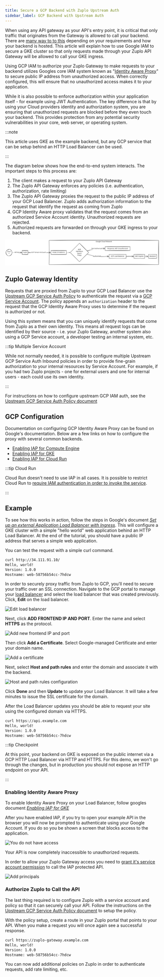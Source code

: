 ```yaml
---
title: Secure a GCP Backend with Zuplo Upstream Auth
sidebar_label: GCP Backend with Upstream Auth
---
```


When using any API gateway as your API's entry point, it is critical that only
traffic that originates from the Gateway is allowed to call your backend. There
are [many way to to this](./securing-your-backend.md) depending on your
requirements and how your backend is hosted. This article will explain how to
use Google IAM to secure a GKE cluster so that only requests made through your
Zuplo API Gateway will be allowed to call your GKE ingress.

Using GCP IAM to authorize your Zuplo Gateway to make requests to your backend
utilizes Googles core IAM system known as
"[Identity Aware Proxy](https://cloud.google.com/iap)" to secure public IP
address from unauthorized access. When correctly configured, this will ensure
that no unauthorized access makes it to your application.

While it is also possible to enforce authorization within your application
itself - for example using JWT Authentication. The key difference is that by
using your Cloud providers identity and authorization system, you are ensuring
that unauthorized requests are blocked before they even touch your backend. This
provides protection from any potential security vulnerabilities in your core,
web server, or operating system.

:::note

This article uses GKE as the example backend, but any GCP service that can be
setup behind an HTTP Load Balancer can be used.

:::

The diagram below shows how the end-to-end system interacts. The important steps
to this process are:

1. The client makes a request to your Zuplo API Gateway
1. The Zuplo API Gateway enforces any policies (i.e. authentication,
   authorization, rate limiting)
1. The Zuplo API Gateway proxies the request to the public IP address of your
   GCP Load Balancer. Zuplo adds authorization information to the request that
   identify the request as coming from Zuplo
1. GCP Identity Aware proxy validates that the request comes from an authorized
   Service Account identity. Unauthorized requests are rejected.
1. Authorized requests are forwarded on through your GKE ingress to your
   backend.

![GKE diagram](../../public/media/gke-with-upstream-auth-policy/diagram.svg)

## Zuplo Gateway Identity

Requests that are proxied from Zuplo to your GCP Load Balancer use the
[Upstream GCP Service Auth Policy](../policies/upstream-gcp-service-auth-inbound.md)
to authenticate the request via a
[GCP Service Account](https://cloud.google.com/iam/docs/service-account-overview).
The policy appends an `authorization` header to the request that the GCP
Identity Aware Proxy uses to determine if the request is authorized or not.

Using this system means that you can uniquely identify requests that come from
Zuplo as a their own identity. This means all request logs can be identified by
their source - i.e. your Zuplo Gateway, another system also using a GCP Service
account, a developer testing an internal system, etc.

:::tip Multiple Service Account

While not normally needed, it is possible to configure multiple Upstream GCP
Service Auth Inbound policies in order to provide fine-grain authorization to
your internal resources by Service Account. For example, if you had two Zuplo
projects - one for external users and one for internal users - each could use
its own identity.

:::

For instructions on how to configure upstream GCP IAM auth, see the
[Upstream GCP Service Auth Policy document](../policies/upstream-gcp-service-auth-inbound.md)

## GCP Configuration

Documentation on configuring GCP Identity Aware Proxy can be found on Google's
documentation. Below are a few links on how to configure the proxy with several
common backends.

- [Enabling IAP for Compute Engine](https://cloud.google.com/iap/docs/enabling-compute-howto)
- [Enabling IAP for GKE](https://cloud.google.com/iap/docs/enabling-kubernetes-howto)
- [Enabling IAP for Cloud Run](https://cloud.google.com/iap/docs/enabling-cloud-run)

:::tip Cloud Run

Cloud Run doesn't need to use IAP in all cases. It is possible to restrict Cloud
Run to
[require IAM authentication in order to invoke the service](https://cloud.google.com/run/docs/securing/managing-access).

:::

## Example

To see how this works in action, follow the steps in Google's document
_[Set up an external Application Load Balancer with Ingress](https://cloud.google.com/kubernetes-engine/docs/tutorials/http-balancer)_.
This will configure a GKE cluster with a simple "hello world" web application
behind an HTTP Load Balancer. At the end of the tutorial, you should have a
public IP address that serves a simple web application.

You can test the request with a simple curl command.

```shell
curl http://34.111.91.10/
Hello, world!
Version: 1.0.0
Hostname: web-58756b54cc-7hdcw
```

In order to securely proxy traffic from Zuplo to GCP, you'll need to secure your
traffic over an SSL connection. Navigate to the GCP portal to manage your
[load balancer](https://console.cloud.google.com/net-services/loadbalancing/list/loadBalancers)
and select the load balancer that was created previously. Click, **Edit** on the
load balancer.

![Edit load balancer](https://cdn.zuplo.com/assets/770db332-ad94-41c6-a6f8-1498578fb78c.png)

Next, click **ADD FRONTEND IP AND PORT**. Enter the name and select **HTTPS** as
the protocol.

![Add new frontend IP and port](https://cdn.zuplo.com/assets/cd0b20d3-c109-4775-9fa0-1b3e391bcb84.png)

Then click **Add a Certificate**. Select Google-managed Certificate and enter
your domain name.

![Add a certificate](https://cdn.zuplo.com/assets/49760fbb-6eb4-46f9-a638-ac078fe85aab.png)

Next, select **Host and path rules** and enter the domain and associate it with
the backend.

![Host and path rules configuration](https://cdn.zuplo.com/assets/307e9026-d77e-4efd-9fc1-4c45ead963f1.png)

Click **Done** and then **Update** to update your Load Balancer. It will take a
few minutes to issue the SSL certificate for the domain.

After the Load Balancer updates you should be able to request your site using
the configured domain via HTTPS.

```shell
curl https://api.example.com
Hello, world!
Version: 1.0.0
Hostname: web-58756b54cc-7hdcw
```

:::tip Checkpoint

At this point, your backend on GKE is exposed on the public internet via a GCP
HTTP Load Balancer via HTTP and HTTPS. For this demo, we won't go through the
changes, but in production you should not expose an HTTP endpoint on your API.

:::

### Enabling Identity Aware Proxy

To enable Identity Aware Proxy on your Load Balancer, follow googles document
_[Enabling IAP for GKE](https://cloud.google.com/iap/docs/enabling-kubernetes-howto)_

After you have enabled IAP, if you try to open your example API in the browser
you will now be prompted to authenticate using your Google Account. If you do so
you be shown a screen that blocks access to the application.

![You do not have access](https://cdn.zuplo.com/assets/a2ee889a-54c1-4e00-953b-1053c619ce52.png)

Your API is now completely inaccessible to unauthorized requests.

In order to allow your Zuplo Gateway access you need to
[grant it's service account permission](https://cloud.google.com/iap/docs/managing-access)
to call the IAP protected API.

![Add principals](https://cdn.zuplo.com/assets/ecadec32-753b-4716-afb5-fafa69c91499.png)

### Authorize Zuplo to Call the API

The last thing required is to configure Zuplo with a service account and policy
so that it can securely call your API. Follow the instructions on the
[Upstream GCP Service Auth Policy document](../policies/upstream-gcp-service-auth-inbound.md)
to setup the policy.

With the policy setup, create a route in your Zuplo portal that points to your
API. When you make a request you will once again see a successful response.

```shell
curl https://zuplo-gateway.example.com
Hello, world!
Version: 1.0.0
Hostname: web-58756b54cc-7hdcw
```

You can now add additional policies on Zuplo in order to authenticate requests,
add rate limiting, etc.
